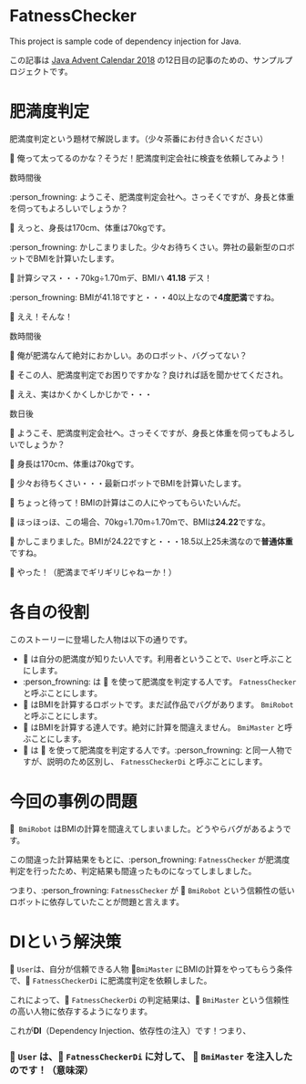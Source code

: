 # FatnessChecker
This project is sample code of dependency injection for Java.

この記事は [Java Advent Calendar 2018](https://qiita.com/advent-calendar/2018/java) の12日目の記事のための、サンプルプロジェクトです。



# 肥満度判定

肥満度判定という題材で解説します。（少々茶番にお付き合いください）

:man: 俺って太ってるのかな？そうだ！肥満度判定会社に検査を依頼してみよう！

数時間後

:person_frowning: ようこそ、肥満度判定会社へ。さっそくですが、身長と体重を伺ってもよろしいでしょうか？

:man: えっと、身長は170cm、体重は70kgです。

:person_frowning: かしこまりました。少々お待ちくさい。弊社の最新型のロボットでBMIを計算いたします。

:robot: 計算シマス・・・70kg÷1.70mデ、BMIハ **41.18** デス！

:person_frowning: BMIが41.18ですと・・・40以上なので**4度肥満**ですね。

:man: ええ！そんな！

数時間後

:man: 俺が肥満なんて絶対におかしい。あのロボット、バグってない？

:older_man: そこの人、肥満度判定でお困りですかな？良ければ話を聞かせてくだされ。

:man: ええ、実はかくかくしかじかで・・・

数日後

:information_desk_person: ようこそ、肥満度判定会社へ。さっそくですが、身長と体重を伺ってもよろしいでしょうか？

:man: 身長は170cm、体重は70kgです。

:information_desk_person: 少々お待ちくさい・・・最新ロボットでBMIを計算いたします。

:man: ちょっと待って！BMIの計算はこの人にやってもらいたいんだ。

:older_man: ほっほっほ、この場合、70kg÷1.70m÷1.70mで、BMIは**24.22**ですな。

:information_desk_person: かしこまりました。BMIが24.22ですと・・・18.5以上25未満なので**普通体重**ですね。

:man: やった！（肥満までギリギリじゃねーか！）



# 各自の役割

このストーリーに登場した人物は以下の通りです。

- :man: は自分の肥満度が知りたい人です。利用者ということで、`User`と呼ぶことにします。
- :person_frowning: は :robot: を使って肥満度を判定する人です。  `FatnessChecker` と呼ぶことにします。
- :robot: はBMIを計算するロボットです。まだ試作品でバグがあります。 `BmiRobot` と呼ぶことにします。
- :older_man: はBMIを計算する達人です。絶対に計算を間違えません。 `BmiMaster` と呼ぶことにします。
- :information_desk_person: は :older_man: を使って肥満度を判定する人です。:person_frowning: と同一人物ですが、説明のため区別し、 `FatnessCheckerDi` と呼ぶことにします。



# 今回の事例の問題

:robot:` BmiRobot` はBMIの計算を間違えてしまいました。どうやらバグがあるようです。

この間違った計算結果をもとに、:person_frowning: `FatnessChecker` が肥満度判定を行ったため、判定結果も間違ったものになってしましました。

つまり、:person_frowning: `FatnessChecker` が :robot: `BmiRobot` という信頼性の低いロボットに依存していたことが問題と言えます。



# DIという解決策

:man: `User`は、自分が信頼できる人物 :older_man:`BmiMaster` にBMIの計算をやってもらう条件で、:information_desk_person: `FatnessCheckerDi` に肥満度判定を依頼しました。

これによって、:information_desk_person: `FatnessCheckerDi` の判定結果は、:older_man: `BmiMaster` という信頼性の高い人物に依存するようになります。

これが**DI**（Dependency Injection、依存性の注入）です！つまり、

### :man: `User` は、:information_desk_person: `FatnessCheckerDi` に対して、 :older_man: `BmiMaster`  を注入したのです！（意味深）

